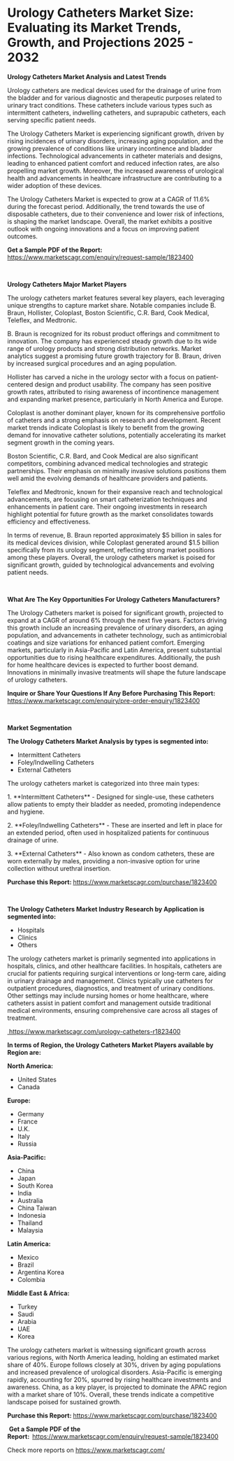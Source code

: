 <p><h1>Urology Catheters Market Size: Evaluating its Market Trends, Growth, and Projections 2025 - 2032</h1></p><p><strong>Urology Catheters Market Analysis and Latest Trends</strong></p>
<p><p>Urology catheters are medical devices used for the drainage of urine from the bladder and for various diagnostic and therapeutic purposes related to urinary tract conditions. These catheters include various types such as intermittent catheters, indwelling catheters, and suprapubic catheters, each serving specific patient needs.</p><p>The Urology Catheters Market is experiencing significant growth, driven by rising incidences of urinary disorders, increasing aging population, and the growing prevalence of conditions like urinary incontinence and bladder infections. Technological advancements in catheter materials and designs, leading to enhanced patient comfort and reduced infection rates, are also propelling market growth. Moreover, the increased awareness of urological health and advancements in healthcare infrastructure are contributing to a wider adoption of these devices.</p><p>The Urology Catheters Market is expected to grow at a CAGR of 11.6% during the forecast period. Additionally, the trend towards the use of disposable catheters, due to their convenience and lower risk of infections, is shaping the market landscape. Overall, the market exhibits a positive outlook with ongoing innovations and a focus on improving patient outcomes.</p></p>
<p><strong>Get a Sample PDF of the Report:&nbsp;</strong> <a href="https://www.marketscagr.com/enquiry/request-sample/1823400?utm_campaign=2012&utm_medium=2&utm_source=Github&utm_content=ia&utm_term=08032025&utm_id=urology-catheters">https://www.marketscagr.com/enquiry/request-sample/1823400</a></p>
<p>&nbsp;</p>
<p><strong>Urology Catheters Major Market Players</strong></p>
<p><p>The urology catheters market features several key players, each leveraging unique strengths to capture market share. Notable companies include B. Braun, Hollister, Coloplast, Boston Scientific, C.R. Bard, Cook Medical, Teleflex, and Medtronic. </p><p>B. Braun is recognized for its robust product offerings and commitment to innovation. The company has experienced steady growth due to its wide range of urology products and strong distribution networks. Market analytics suggest a promising future growth trajectory for B. Braun, driven by increased surgical procedures and an aging population.</p><p>Hollister has carved a niche in the urology sector with a focus on patient-centered design and product usability. The company has seen positive growth rates, attributed to rising awareness of incontinence management and expanding market presence, particularly in North America and Europe.</p><p>Coloplast is another dominant player, known for its comprehensive portfolio of catheters and a strong emphasis on research and development. Recent market trends indicate Coloplast is likely to benefit from the growing demand for innovative catheter solutions, potentially accelerating its market segment growth in the coming years.</p><p>Boston Scientific, C.R. Bard, and Cook Medical are also significant competitors, combining advanced medical technologies and strategic partnerships. Their emphasis on minimally invasive solutions positions them well amid the evolving demands of healthcare providers and patients.</p><p>Teleflex and Medtronic, known for their expansive reach and technological advancements, are focusing on smart catheterization techniques and enhancements in patient care. Their ongoing investments in research highlight potential for future growth as the market consolidates towards efficiency and effectiveness.</p><p>In terms of revenue, B. Braun reported approximately $5 billion in sales for its medical devices division, while Coloplast generated around $1.5 billion specifically from its urology segment, reflecting strong market positions among these players. Overall, the urology catheters market is poised for significant growth, guided by technological advancements and evolving patient needs.</p></p>
<p>&nbsp;</p>
<p><strong>What Are The Key Opportunities For Urology Catheters Manufacturers?</strong></p>
<p><p>The Urology Catheters market is poised for significant growth, projected to expand at a CAGR of around 6% through the next five years. Factors driving this growth include an increasing prevalence of urinary disorders, an aging population, and advancements in catheter technology, such as antimicrobial coatings and size variations for enhanced patient comfort. Emerging markets, particularly in Asia-Pacific and Latin America, present substantial opportunities due to rising healthcare expenditures. Additionally, the push for home healthcare devices is expected to further boost demand. Innovations in minimally invasive treatments will shape the future landscape of urology catheters.</p></p>
<p><strong>Inquire or Share Your Questions If Any Before Purchasing This Report:</strong> <a href="https://www.marketscagr.com/enquiry/pre-order-enquiry/1823400?utm_campaign=2012&utm_medium=2&utm_source=Github&utm_content=ia&utm_term=08032025&utm_id=urology-catheters">https://www.marketscagr.com/enquiry/pre-order-enquiry/1823400</a></p>
<p>&nbsp;</p>
<p><strong>Market Segmentation</strong></p>
<p><strong>The Urology Catheters Market Analysis by types is segmented into:</strong></p>
<p><ul><li>Intermittent Catheters</li><li>Foley/Indwelling Catheters</li><li>External Catheters</li></ul></p>
<p><p>The urology catheters market is categorized into three main types: </p><p>1. **Intermittent Catheters** - Designed for single-use, these catheters allow patients to empty their bladder as needed, promoting independence and hygiene.</p><p>2. **Foley/Indwelling Catheters** - These are inserted and left in place for an extended period, often used in hospitalized patients for continuous drainage of urine.</p><p>3. **External Catheters** - Also known as condom catheters, these are worn externally by males, providing a non-invasive option for urine collection without urethral insertion.</p></p>
<p><strong>Purchase this Report:&nbsp;</strong><a href="https://www.marketscagr.com/purchase/1823400?utm_campaign=2012&utm_medium=2&utm_source=Github&utm_content=ia&utm_term=08032025&utm_id=urology-catheters">https://www.marketscagr.com/purchase/1823400</a></p>
<p>&nbsp;</p>
<p><strong>The Urology Catheters Market Industry Research by Application is segmented into:</strong></p>
<p><ul><li>Hospitals</li><li>Clinics</li><li>Others</li></ul></p>
<p><p>The urology catheters market is primarily segmented into applications in hospitals, clinics, and other healthcare facilities. In hospitals, catheters are crucial for patients requiring surgical interventions or long-term care, aiding in urinary drainage and management. Clinics typically use catheters for outpatient procedures, diagnostics, and treatment of urinary conditions. Other settings may include nursing homes or home healthcare, where catheters assist in patient comfort and management outside traditional medical environments, ensuring comprehensive care across all stages of treatment.</p></p>
<p><a href="https://www.marketscagr.com/urology-catheters-r1823400?utm_campaign=2012&utm_medium=2&utm_source=Github&utm_content=ia&utm_term=08032025&utm_id=urology-catheters">&nbsp;https://www.marketscagr.com/urology-catheters-r1823400</a></p>
<p><strong>In terms of Region, the Urology Catheters Market Players available by Region are:</strong></p>
<p>
    <p> <strong> North America: </strong>
        <ul>
            <li>United States</li>
            <li>Canada</li>
        </ul>
        </p> 
    <p> <strong> Europe: </strong>
        <ul>
            <li>Germany</li>
            <li>France</li>
            <li>U.K.</li>
            <li>Italy</li>
            <li>Russia</li>
        </ul>
        </p> 
    <p> <strong> Asia-Pacific: </strong>
        <ul>
            <li>China</li>
            <li>Japan</li>
            <li>South Korea</li>
            <li>India</li>
            <li>Australia</li>
            <li>China Taiwan</li>
            <li>Indonesia</li>
            <li>Thailand</li>
            <li>Malaysia</li>
        </ul>
        </p> 
    <p> <strong> Latin America: </strong>
        <ul>
            <li>Mexico</li>
            <li>Brazil</li>
            <li>Argentina Korea</li>
            <li>Colombia</li>
        </ul>
        </p> 
    <p> <strong> Middle East & Africa: </strong>
        <ul>
            <li>Turkey</li>
            <li>Saudi</li>
            <li>Arabia</li>
            <li>UAE</li>
            <li>Korea</li>
        </ul>
    </p>
    </p>
<p><p>The urology catheters market is witnessing significant growth across various regions, with North America leading, holding an estimated market share of 40%. Europe follows closely at 30%, driven by aging populations and increased prevalence of urological disorders. Asia-Pacific is emerging rapidly, accounting for 20%, spurred by rising healthcare investments and awareness. China, as a key player, is projected to dominate the APAC region with a market share of 10%. Overall, these trends indicate a competitive landscape poised for sustained growth.</p></p>
<p><strong>Purchase this Report: </strong><a href="https://www.marketscagr.com/purchase/1823400?utm_campaign=2012&utm_medium=2&utm_source=Github&utm_content=ia&utm_term=08032025&utm_id=urology-catheters">https://www.marketscagr.com/purchase/1823400</a></p>
<p>&nbsp;<strong>Get a Sample PDF of the Report:&nbsp;&nbsp;</strong><a href="https://www.marketscagr.com/enquiry/request-sample/1823400?utm_campaign=2012&utm_medium=2&utm_source=Github&utm_content=ia&utm_term=08032025&utm_id=urology-catheters">https://www.marketscagr.com/enquiry/request-sample/1823400</a></p>
<p><strong></strong></p>
<p>Check more reports on <a href="https://www.marketscagr.com/?utm_campaign=2012&utm_medium=2&utm_source=Github&utm_content=ia&utm_term=08032025&utm_id=urology-catheters">https://www.marketscagr.com/</a></p>
